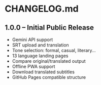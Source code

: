 # CHANGELOG.md

## 1.0.0 – Initial Public Release
- Gemini API support
- SRT upload and translation
- Tone selection: formal, casual, literary...
- 13 language landing pages
- Compare original/translated output
- Offline PWA support
- Download translated subtitles
- GitHub Pages compatible structure

